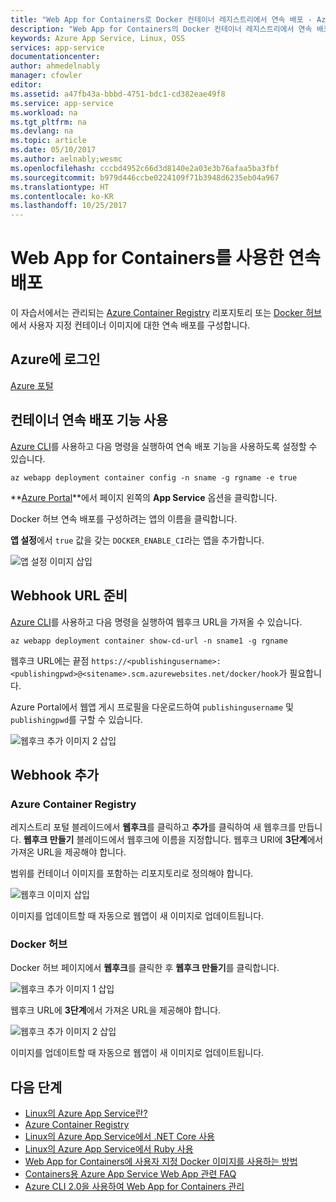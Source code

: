 ```yaml
---
title: "Web App for Containers로 Docker 컨테이너 레지스트리에서 연속 배포 - Azure | Microsoft Docs"
description: "Web App for Containers의 Docker 컨테이너 레지스트리에서 연속 배포를 설정하는 방법."
keywords: Azure App Service, Linux, OSS
services: app-service
documentationcenter: 
author: ahmedelnably
manager: cfowler
editor: 
ms.assetid: a47fb43a-bbbd-4751-bdc1-cd382eae49f8
ms.service: app-service
ms.workload: na
ms.tgt_pltfrm: na
ms.devlang: na
ms.topic: article
ms.date: 05/10/2017
ms.author: aelnably;wesmc
ms.openlocfilehash: cccbd4952c66d3d8140e2a03e3b76afaa5ba3fbf
ms.sourcegitcommit: b979d446ccbe0224109f71b3948d6235eb04a967
ms.translationtype: HT
ms.contentlocale: ko-KR
ms.lasthandoff: 10/25/2017
---
```

# <a name="continuous-deployment-with-web-app-for-containers"></a>Web App for Containers를 사용한 연속 배포

이 자습서에서는 관리되는 [Azure Container Registry](https://azure.microsoft.com/services/container-registry/) 리포지토리 또는 [Docker 허브](https://hub.docker.com)에서 사용자 지정 컨테이너 이미지에 대한 연속 배포를 구성합니다.

## <a name="sign-in-to-azure"></a>Azure에 로그인

[Azure 포털](https://portal.azure.com)

## <a name="enable-container-continuous-deployment-feature"></a>컨테이너 연속 배포 기능 사용

[Azure CLI](https://docs.microsoft.com/cli/azure/install-azure-cli)를 사용하고 다음 명령을 실행하여 연속 배포 기능을 사용하도록 설정할 수 있습니다.

```azurecli-interactive
az webapp deployment container config -n sname -g rgname -e true
```

**[Azure Portal](https://portal.azure.com/)**에서 페이지 왼쪽의 **App Service** 옵션을 클릭합니다.

Docker 허브 연속 배포를 구성하려는 앱의 이름을 클릭합니다.

**앱 설정**에서 `true` 값을 갖는 `DOCKER_ENABLE_CI`라는 앱을 추가합니다.

![앱 설정 이미지 삽입](./media/app-service-webapp-service-linux-ci-cd/step2.png)

## <a name="prepare-webhook-url"></a>Webhook URL 준비

[Azure CLI](https://docs.microsoft.com/cli/azure/install-azure-cli)를 사용하고 다음 명령을 실행하여 웹후크 URL을 가져올 수 있습니다.

```azurecli-interactive
az webapp deployment container show-cd-url -n sname1 -g rgname
```

웹후크 URL에는 끝점 `https://<publishingusername>:<publishingpwd>@<sitename>.scm.azurewebsites.net/docker/hook`가 필요합니다.

Azure Portal에서 웹앱 게시 프로필을 다운로드하여 `publishingusername` 및 `publishingpwd`를 구할 수 있습니다.

![웹후크 추가 이미지 2 삽입](./media/app-service-webapp-service-linux-ci-cd/step3-3.png)

## <a name="add-a-web-hook"></a>Webhook 추가

### <a name="azure-container-registry"></a>Azure Container Registry

레지스트리 포털 블레이드에서 **웹후크**를 클릭하고 **추가**를 클릭하여 새 웹후크를 만듭니다. **웹후크 만들기** 블레이드에서 웹후크에 이름을 지정합니다. 웹후크 URI에 **3단계**에서 가져온 URL을 제공해야 합니다.

범위를 컨테이너 이미지를 포함하는 리포지토리로 정의해야 합니다.

![웹후크 이미지 삽입](./media/app-service-webapp-service-linux-ci-cd/step3ACRWebhook-1.png)

이미지를 업데이트할 때 자동으로 웹앱이 새 이미지로 업데이트됩니다.

### <a name="docker-hub"></a>Docker 허브

Docker 허브 페이지에서 **웹후크**를 클릭한 후 **웹후크 만들기**를 클릭합니다.

![웹후크 추가 이미지 1 삽입](./media/app-service-webapp-service-linux-ci-cd/step3-1.png)

웹후크 URL에 **3단계**에서 가져온 URL을 제공해야 합니다.

![웹후크 추가 이미지 2 삽입](./media/app-service-webapp-service-linux-ci-cd/step3-2.png)

이미지를 업데이트할 때 자동으로 웹앱이 새 이미지로 업데이트됩니다.

## <a name="next-steps"></a>다음 단계

* [Linux의 Azure App Service란?](./app-service-linux-intro.md)
* [Azure Container Registry](https://azure.microsoft.com/services/container-registry/)
* [Linux의 Azure App Service에서 .NET Core 사용](quickstart-dotnetcore.md)
* [Linux의 Azure App Service에서 Ruby 사용](quickstart-ruby.md)
* [Web App for Containers에 사용자 지정 Docker 이미지를 사용하는 방법](quickstart-custom-docker-image.md)
* [Containers용 Azure App Service Web App 관련 FAQ](./app-service-linux-faq.md)
* [Azure CLI 2.0을 사용하여 Web App for Containers 관리](./app-service-linux-cli.md)